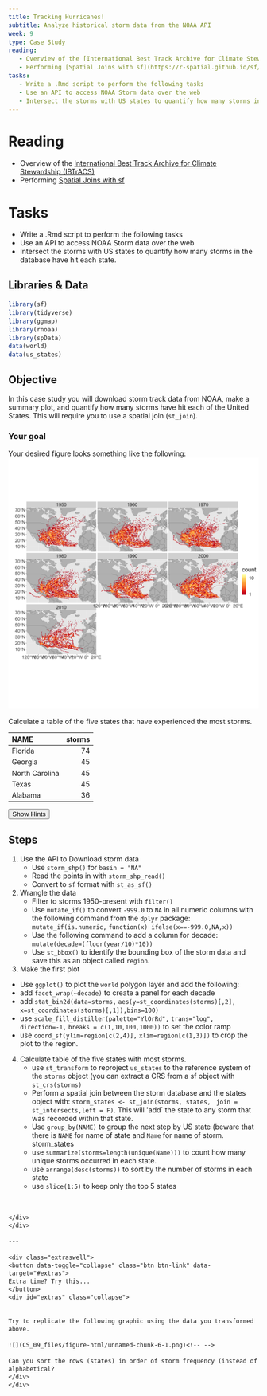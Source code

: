 ```yaml
---
title: Tracking Hurricanes!
subtitle: Analyze historical storm data from the NOAA API
week: 9
type: Case Study
reading:
   - Overview of the [International Best Track Archive for Climate Stewardship (IBTrACS)](https://www.ncdc.noaa.gov/ibtracs/index.php?name=ibtracs-data-access)
   - Performing [Spatial Joins with sf](https://r-spatial.github.io/sf/reference/st_join.html)
tasks:
   - Write a .Rmd script to perform the following tasks
   - Use an API to access NOAA Storm data over the web
   - Intersect the storms with US states to quantify how many storms in the database have hit each state.
---
```




# Reading

- Overview of the [International Best Track Archive for Climate Stewardship (IBTrACS)](https://www.ncdc.noaa.gov/ibtracs/index.php?name=ibtracs-data-access)
- Performing [Spatial Joins with sf](https://r-spatial.github.io/sf/reference/st_join.html)

# Tasks

- Write a .Rmd script to perform the following tasks
- Use an API to access NOAA Storm data over the web
- Intersect the storms with US states to quantify how many storms in the database have hit each state.

## Libraries & Data


```r
library(sf)
library(tidyverse)
library(ggmap)
library(rnoaa)
library(spData)
data(world)
data(us_states)
```

## Objective

In this case study you will download storm track data from NOAA, make a summary plot, and quantify how many storms have hit each of the United States.  This will require you to use a spatial join (`st_join`).

### Your goal



Your desired figure looks something like the following:
![](CS_09_files/figure-html/unnamed-chunk-4-1.png)<!-- -->


Calculate a table of the five states that have experienced the most storms.
<table class="table" style="margin-left: auto; margin-right: auto;">
 <thead>
  <tr>
   <th style="text-align:left;"> NAME </th>
   <th style="text-align:right;"> storms </th>
  </tr>
 </thead>
<tbody>
  <tr>
   <td style="text-align:left;"> Florida </td>
   <td style="text-align:right;"> 74 </td>
  </tr>
  <tr>
   <td style="text-align:left;"> Georgia </td>
   <td style="text-align:right;"> 45 </td>
  </tr>
  <tr>
   <td style="text-align:left;"> North Carolina </td>
   <td style="text-align:right;"> 45 </td>
  </tr>
  <tr>
   <td style="text-align:left;"> Texas </td>
   <td style="text-align:right;"> 45 </td>
  </tr>
  <tr>
   <td style="text-align:left;"> Alabama </td>
   <td style="text-align:right;"> 36 </td>
  </tr>
</tbody>
</table>


<div class="well">
<button data-toggle="collapse" class="btn btn-primary btn-sm round" data-target="#demo1">Show Hints</button>
<div id="demo1" class="collapse">

## Steps

1. Use the API to Download storm data
   * Use `storm_shp()` for `basin = "NA"`
   * Read the points in with `storm_shp_read()`
   * Convert to `sf` format with `st_as_sf()`
2. Wrangle the data
   * Filter to storms 1950-present with `filter()`
   * Use `mutate_if()` to convert `-999.0` to `NA` in all numeric columns with the following command from the `dplyr` package: `mutate_if(is.numeric,` `function(x) ifelse(x==-999.0,NA,x))`
   * Use the following command to add a column for decade: `mutate(decade=(floor(year/10)*10))`
   * Use `st_bbox()` to identify the bounding box of the storm data and save this as an object called `region`.
3.  Make the first plot
   * Use `ggplot()` to plot the `world` polygon layer and add the following:
   * add `facet_wrap(~decade)` to create a panel for each decade
   * add `stat_bin2d(data=storms,` `aes(y=st_coordinates(storms)[,2],` `x=st_coordinates(storms)[,1]),bins=100)`
   * use 
`scale_fill_distiller(palette="YlOrRd",` 
`trans="log",` 
`direction=-1,`
`breaks = c(1,10,100,1000))` to set the color ramp
   * use `coord_sf(ylim=region[c(2,4)],`
   `xlim=region[c(1,3)])` to crop the plot to the region.
4. Calculate table of the five states with most storms.
   * use `st_transform` to reproject `us_states` to the reference system of the `storms` object (you can extract a CRS from a sf object with `st_crs(storms)`
   * Perform a spatial join between the storm database and the states object with: `storm_states <- st_join(storms, states, `
   `join = st_intersects,left = F)`.  This will 'add` the state to any storm that was recorded within that state.
   * Use `group_by(NAME)` to group the next step by US state (beware that there is `NAME` for name of state and `Name` for name of storm.  storm_states
   * use `summarize(storms=length(unique(Name)))` to count how many unique storms occurred in each state.
   * use `arrange(desc(storms))` to sort by the number of storms in each state
   * use `slice(1:5)` to keep only the top 5 states
```


</div>
</div>

---

<div class="extraswell">
<button data-toggle="collapse" class="btn btn-link" data-target="#extras">
Extra time? Try this...
</button>
<div id="extras" class="collapse">


Try to replicate the following graphic using the data you transformed above.

![](CS_09_files/figure-html/unnamed-chunk-6-1.png)<!-- -->

Can you sort the rows (states) in order of storm frequency (instead of alphabetical?
</div>
</div>
